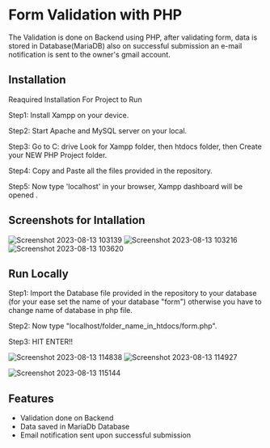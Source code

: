 
# Form Validation with PHP
The Validation is done on Backend using PHP, after validating form, data is stored in Database(MariaDB) also on successful submission an e-mail notification is sent to the owner's gmail account.


## Installation

Reaquired Installation For Project to Run

Step1: Install Xampp on your device.

Step2: Start Apache and MySQL server on your local.

Step3: Go to C: drive Look for Xampp folder, then htdocs folder, then Create your NEW PHP Project folder.

Step4: Copy and Paste all the files provided in the repository.

Step5: Now type 'localhost' in your browser, Xampp dashboard will be opened . 




    
## Screenshots for Intallation

![Screenshot 2023-08-13 103139](https://github.com/JaiMehrotra02/Form-Validation-PHP/assets/94130223/e059930a-38a0-4dda-ba08-d7a7ac7efe82)
![Screenshot 2023-08-13 103216](https://github.com/JaiMehrotra02/Form-Validation-PHP/assets/94130223/d1e7d086-d6bc-4bd0-a118-62ec27e573eb)
![Screenshot 2023-08-13 103620](https://github.com/JaiMehrotra02/Form-Validation-PHP/assets/94130223/6b08d28a-7edf-4ce4-baf1-0b0eb859def5)

## Run Locally

Step1: Import the Database file provided in the repository to your database (for your ease set the name of your database "form") otherwise you have to change name of database in php file.

Step2: Now type "localhost/folder_name_in_htdocs/form.php".

Step3: HIT ENTER!!

![Screenshot 2023-08-13 114838](https://github.com/JaiMehrotra02/Form-Validation-PHP/assets/94130223/e2289fe9-5447-4582-ba4b-edfd8bf72896)
![Screenshot 2023-08-13 114927](https://github.com/JaiMehrotra02/Form-Validation-PHP/assets/94130223/2144db69-51f0-4052-ad90-970ec32e9e9d)

![Screenshot 2023-08-13 115144](https://github.com/JaiMehrotra02/Form-Validation-PHP/assets/94130223/5917dec7-94bc-43e1-99fa-92741c9a7c69)



## Features
- Validation done on Backend
- Data saved in MariaDb Database
- Email notification sent upon successful submission
